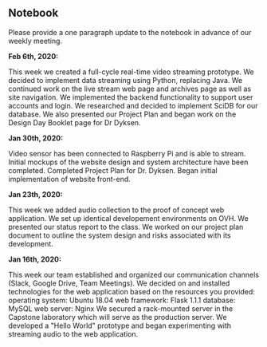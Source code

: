 ## Notebook

Please provide a one paragraph update to the notebook in advance of our weekly meeting. 

**Feb 6th, 2020:**

This week we created a full-cycle real-time video streaming prototype.
We decided to implement data streaming using Python, replacing Java.
We continued work on the live stream web page and archives page as well as site navigation.
We implemented the backend functionality to support user accounts and login.
We researched and decided to implement SciDB for our database.
We also presented our Project Plan and began work on the Design Day Booklet page for Dr Dyksen.

**Jan 30th, 2020:**

Video sensor has been connected to Raspberry Pi and is able to stream. 
Initial mockups of the website design and system architecture have been completed. 
Completed Project Plan for Dr. Dyksen.
Began initial implementation of website front-end.

**Jan 23th, 2020:**

This week we added audio collection to the proof of concept web application.
We set up identical developement environments on OVH.
We presented our status report to the class.
We worked on our project plan document to outline the system design and risks associated with its development.

**Jan 16th, 2020:**

This week our team established and organized our communication channels (Slack, Google Drive, Team Meetings).
We decided on and installed technologies for the web application based on the resources you provided:
    operating system: Ubuntu 18.04
    web framework: Flask 1.1.1
    database: MySQL
    web server: Nginx
We secured a rack-mounted server in the Capstone laboratory which will serve as the production server.
We developed a "Hello World" prototype and began experimenting with streaming audio to the web application.
